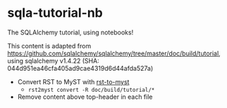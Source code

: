 # sqla-tutorial-nb

The SQLAlchemy tutorial, using notebooks!

This content is adapted from <https://github.com/sqlalchemy/sqlalchemy/tree/master/doc/build/tutorial>, using sqlalchemy v1.4.22 (SHA: 044d951ea46cfa405ad9cae4319d6d44afda527a)

- Convert RST to MyST with [rst-to-myst](https://github.com/executablebooks/rst-to-myst)
  - `rst2myst convert -R doc/build/tutorial/*`
- Remove content above top-header in each file
